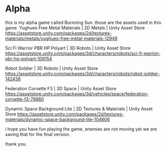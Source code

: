 # Alpha
 this is my alpha game called Burnning Sun. those are the assets used in this game.
Yughues Free Metal Materials | 2D Metals | Unity Asset Store
https://assetstore.unity.com/packages/2d/textures-materials/metals/yughues-free-metal-materials-12949

Sci Fi Warrior PBR HP Polyart | 3D Robots | Unity Asset Store
https://assetstore.unity.com/packages/3d/characters/robots/sci-fi-warrior-pbr-hp-polyart-106154

Robot Soldier | 3D Robots | Unity Asset Store
https://assetstore.unity.com/packages/3d/characters/robots/robot-soldier-142438

Federation Corvette F3 | 3D Space | Unity Asset Store
https://assetstore.unity.com/packages/3d/vehicles/space/federation-corvette-f3-79860

Dynamic Space Background Lite | 2D Textures & Materials | Unity Asset Store
https://assetstore.unity.com/packages/2d/textures-materials/dynamic-space-background-lite-104606


i hope you have fun playing the game, enemies are not moving yet we are saving that for the final version.

thank you.

